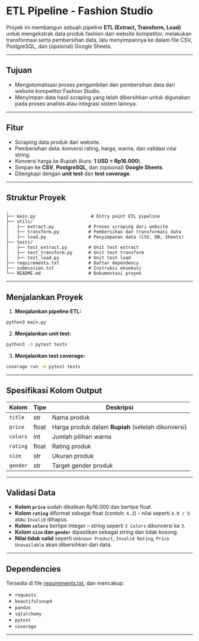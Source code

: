 # ETL Pipeline - Fashion Studio

Proyek ini membangun sebuah pipeline **ETL (Extract, Transform, Load)** untuk mengekstrak data produk fashion dari website kompetitor, melakukan transformasi serta pembersihan data, lalu menyimpannya ke dalam file CSV, PostgreSQL, dan (opsional) Google Sheets.

---

## Tujuan

- Mengotomatisasi proses pengambilan dan pembersihan data dari website kompetitor Fashion Studio.
- Menyimpan data hasil scraping yang telah dibersihkan untuk digunakan pada proses analisis atau integrasi sistem lainnya.

---

## Fitur

- Scraping data produk dari website.
- Pembersihan data: konversi rating, harga, warna, dan validasi nilai string.
- Konversi harga ke Rupiah (kurs: **1 USD = Rp16.000**).
- Simpan ke **CSV**, **PostgreSQL**, dan (opsional) **Google Sheets**.
- Dilengkapi dengan **unit test** dan **test coverage**.

---

## Struktur Proyek

```
.
├── main.py                     # Entry point ETL pipeline
├── utils/
│   ├── extract.py             # Proses scraping dari website
│   ├── transform.py           # Pembersihan dan transformasi data
│   ├── load.py                # Penyimpanan data (CSV, DB, Sheets)
├── tests/
│   ├── test_extract.py        # Unit test extract
│   ├── test_transform.py      # Unit test transform
│   ├── test_load.py           # Unit test load
├── requirements.txt           # Daftar dependency
├── submission.txt             # Instruksi eksekusi
└── README.md                  # Dokumentasi proyek
```

---

## Menjalankan Proyek

1. **Menjalankan pipeline ETL:**
```bash
python3 main.py
```

2. **Menjalankan unit test:**
```bash
python3 -m pytest tests
```

3. **Menjalankan test coverage:**
```bash
coverage run -m pytest tests
```

---

## Spesifikasi Kolom Output

| Kolom   | Tipe   | Deskripsi                                         |
|---------|--------|---------------------------------------------------|
| `title` | str    | Nama produk                                       |
| `price` | float  | Harga produk dalam **Rupiah** (setelah dikonversi)|
| `colors`| int    | Jumlah pilihan warna                              |
| `rating`| float  | Rating produk                                     |
| `size`  | str    | Ukuran produk                                     |
| `gender`| str    | Target gender produk                              |

---

## Validasi Data

- **Kolom `price`** sudah dikalikan Rp16.000 dan bertipe float.
- **Kolom `rating`** diformat sebagai float (contoh: `4.2`) – nilai seperti `4.8 / 5` atau `Invalid` dihapus.
- **Kolom `colors`** bertipe integer – string seperti `3 Colors` dikonversi ke `3`.
- **Kolom `size` dan `gender`** dipastikan sebagai string dan tidak kosong.
- **Nilai tidak valid** seperti `Unknown Product`, `Invalid Rating`, `Price Unavailable` akan dibersihkan dari data.

---

## Dependencies

Tersedia di file [requirements.txt](requirements.txt), dan mencakup:
- `requests`
- `beautifulsoup4`
- `pandas`
- `sqlalchemy`
- `pytest`
- `coverage`

---